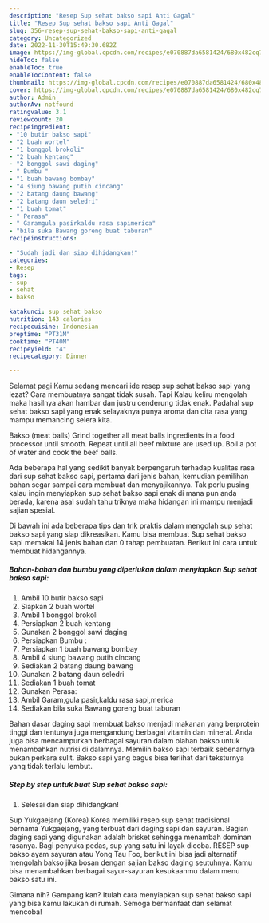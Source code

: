 ```yaml
---
description: "Resep Sup sehat bakso sapi Anti Gagal"
title: "Resep Sup sehat bakso sapi Anti Gagal"
slug: 356-resep-sup-sehat-bakso-sapi-anti-gagal
category: Uncategorized
date: 2022-11-30T15:49:30.682Z
image: https://img-global.cpcdn.com/recipes/e070887da6581424/680x482cq70/sup-sehat-bakso-sapi-foto-resep-utama.jpg
hideToc: false
enableToc: true
enableTocContent: false
thumbnail: https://img-global.cpcdn.com/recipes/e070887da6581424/680x482cq70/sup-sehat-bakso-sapi-foto-resep-utama.jpg
cover: https://img-global.cpcdn.com/recipes/e070887da6581424/680x482cq70/sup-sehat-bakso-sapi-foto-resep-utama.jpg
author: Admin
authorAv: notfound
ratingvalue: 3.1
reviewcount: 20
recipeingredient:
- "10 butir bakso sapi"
- "2 buah wortel"
- "1 bonggol brokoli"
- "2 buah kentang"
- "2 bonggol sawi daging"
- " Bumbu "
- "1 buah bawang bombay"
- "4 siung bawang putih cincang"
- "2 batang daung bawang"
- "2 batang daun seledri"
- "1 buah tomat"
- " Perasa"
- " Garamgula pasirkaldu rasa sapimerica"
- "bila suka Bawang goreng buat taburan"
recipeinstructions:

- "Sudah jadi dan siap dihidangkan!"
categories:
- Resep
tags:
- sup
- sehat
- bakso

katakunci: sup sehat bakso 
nutrition: 143 calories
recipecuisine: Indonesian
preptime: "PT31M"
cooktime: "PT40M"
recipeyield: "4"
recipecategory: Dinner

---
```



Selamat pagi Kamu sedang mencari ide resep sup sehat bakso sapi yang lezat? Cara membuatnya sangat tidak susah. Tapi Kalau keliru mengolah maka hasilnya akan hambar dan justru cenderung tidak enak. Padahal sup sehat bakso sapi yang enak selayaknya punya aroma dan cita rasa yang mampu memancing selera kita.


Bakso (meat balls) Grind together all meat balls ingredients in a food processor until smooth. Repeat until all beef mixture are used up. Boil a pot of water and cook the beef balls.

Ada beberapa hal yang sedikit banyak berpengaruh terhadap kualitas rasa dari sup sehat bakso sapi, pertama dari jenis bahan, kemudian pemilihan bahan segar sampai cara membuat dan menyajikannya. Tak perlu pusing kalau ingin menyiapkan sup sehat bakso sapi enak di mana pun anda berada, karena asal sudah tahu triknya maka hidangan ini mampu menjadi sajian spesial.


Di bawah ini ada beberapa tips dan trik praktis dalam mengolah sup sehat bakso sapi yang siap dikreasikan. Kamu bisa membuat Sup sehat bakso sapi memakai 14 jenis bahan dan 0 tahap pembuatan. Berikut ini cara untuk membuat hidangannya.

<!--inarticleads1-->

##### Bahan-bahan dan bumbu yang diperlukan dalam menyiapkan Sup sehat bakso sapi:

1. Ambil 10 butir bakso sapi
1. Siapkan 2 buah wortel
1. Ambil 1 bonggol brokoli
1. Persiapkan 2 buah kentang
1. Gunakan 2 bonggol sawi daging
1. Persiapkan  Bumbu :
1. Persiapkan 1 buah bawang bombay
1. Ambil 4 siung bawang putih cincang
1. Sediakan 2 batang daung bawang
1. Gunakan 2 batang daun seledri
1. Sediakan 1 buah tomat
1. Gunakan  Perasa:
1. Ambil  Garam,gula pasir,kaldu rasa sapi,merica
1. Sediakan bila suka Bawang goreng buat taburan


Bahan dasar daging sapi membuat bakso menjadi makanan yang berprotein tinggi dan tentunya juga mengandung berbagai vitamin dan mineral. Anda juga bisa mencampurkan berbagai sayuran dalam olahan bakso untuk menambahkan nutrisi di dalamnya. Memilih bakso sapi terbaik sebenarnya bukan perkara sulit. Bakso sapi yang bagus bisa terlihat dari teksturnya yang tidak terlalu lembut. 

<!--inarticleads2-->

##### Step by step untuk buat Sup sehat bakso sapi:


1. Selesai dan siap dihidangkan!

Sup Yukgaejang (Korea) Korea memiliki resep sup sehat tradisional bernama Yukgaejang, yang terbuat dari daging sapi dan sayuran. Bagian daging sapi yang digunakan adalah brisket sehingga menambah dominan rasanya. Bagi penyuka pedas, sup yang satu ini layak dicoba. RESEP sup bakso ayam sayuran atau Yong Tau Foo, berikut ini bisa jadi alternatif mengolah bakso jika bosan dengan sajian bakso daging seutuhnya. Kamu bisa menambahkan berbagai sayur-sayuran kesukaanmu dalam menu bakso satu ini. 

Gimana nih? Gampang kan? Itulah cara menyiapkan sup sehat bakso sapi yang bisa kamu lakukan di rumah. Semoga bermanfaat dan selamat mencoba!
